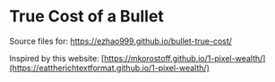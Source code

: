 # True Cost of a Bullet
Source files for:
https://ezhao999.github.io/bullet-true-cost/

Inspired by this website:
[https://mkorostoff.github.io/1-pixel-wealth/](https://eattherichtextformat.github.io/1-pixel-wealth/)
